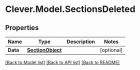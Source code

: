 # Clever.Model.SectionsDeleted
## Properties

Name | Type | Description | Notes
------------ | ------------- | ------------- | -------------
**Data** | [**SectionObject**](SectionObject.md) |  | [optional] 

[[Back to Model list]](../README.md#documentation-for-models) [[Back to API list]](../README.md#documentation-for-api-endpoints) [[Back to README]](../README.md)

